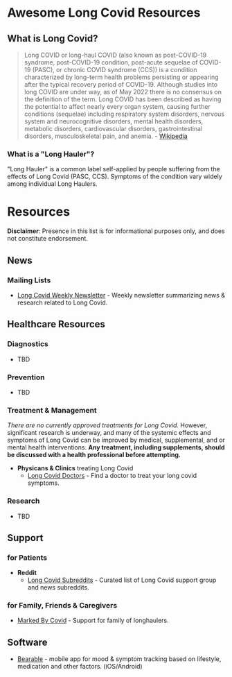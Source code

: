 # Awesome Long Covid Resources

## What is Long Covid?
> Long COVID or long-haul COVID (also known as post-COVID-19 syndrome, post-COVID-19 condition, post-acute sequelae of COVID-19 (PASC), or chronic COVID syndrome (CCS)) is a condition characterized by long-term health problems persisting or appearing after the typical recovery period of COVID-19. Although studies into long COVID are under way, as of May 2022 there is no consensus on the definition of the term. Long COVID has been described as having the potential to affect nearly every organ system, causing further conditions (sequelae) including respiratory system disorders, nervous system and neurocognitive disorders, mental health disorders, metabolic disorders, cardiovascular disorders, gastrointestinal disorders, musculoskeletal pain, and anemia. - [Wikipedia](https://en.wikipedia.org/wiki/Long_COVID)

### What is a "Long Hauler"?

"Long Hauler" is a common label self-applied by people suffering from the effects of Long Covid (PASC, CCS). Symptoms of the condition vary widely among individual Long Haulers.

# Resources

**Disclaimer**: Presence in this list is for informational purposes only, and does not constitute endorsement.

## News
### Mailing Lists
- [Long Covid Weekly Newsletter](https://longcovidweekly.substack.com/) - Weekly newsletter summarizing news & research related to Long Covid.

## Healthcare Resources
### Diagnostics
- TBD

### Prevention
- TBD

### Treatment & Management
*There are no currently approved treatments for Long Covid.* However, significant research is underway, and
many of the systemic effects and symptoms of Long Covid can be improved by medical, supplemental, and or mental 
health interventions. **Any treatment, including supplements, should be discussed with a health professional before attempting.**
- **Physicans & Clinics** treating Long Covid
  - [Long Covid Doctors](https://longcoviddoctors.org/) - Find a doctor to treat your long covid symptoms.

### Research
- TBD

## Support
### for Patients
- **Reddit**
  - [Long Covid Subreddits](https://www.reddit.com/user/milajake/m/covid_lc/new/) - Curated list of Long Covid support group and news subreddits.

### for Family, Friends & Caregivers
- [Marked By Covid](https://www.markedbycovid.com/) - Support for family of longhaulers.

## Software
- [Bearable](https://bearable.app/) - mobile app for mood & symptom tracking based on lifestyle, medication and other factors. (iOS/Android)

